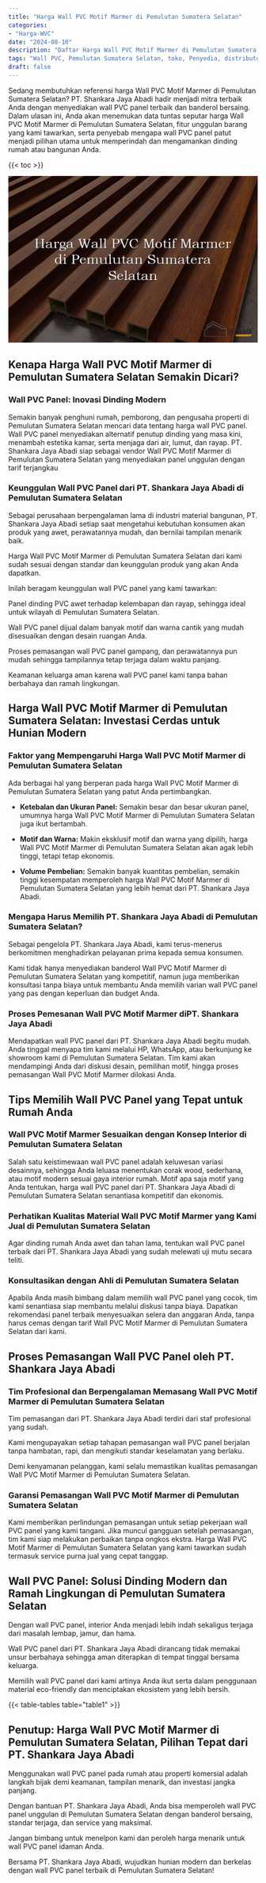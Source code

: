 ```yaml
---
title: "Harga Wall PVC Motif Marmer di Pemulutan Sumatera Selatan"
categories: 
- "Harga-WVC"
date: "2024-08-10"
description: "Daftar Harga Wall PVC Motif Marmer di Pemulutan Sumatera Selatan untuk hunian, office, dan ritel. Panel terbaik, pilihan motif, variasi warna elegan, dengan layanan instalasi ditangani oleh tim berpengalaman dan jaminan resmi!|Layanan distribusi Wall PVC Motif Marmer di Pemulutan Sumatera Selatan bagi keperluan rumah, perkantoran, atau ritel, beserta material terbaik dan penempatan oleh tim ahli serta kepastian resmi.|Solusi Wall PVC Motif Marmer di Pemulutan Sumatera Selatan yang terpercaya untuk rumah, kantor, serta gerai, bersama produk berkualitas dan instalasi oleh teknisi ahli dan jaminan resmi.|Penjualan Wall PVC Motif Marmer di Pemulutan Sumatera Selatan bagi hunian, office, dan gerai, dengan material unggulan dan penempatan oleh tenaga ahli ahli, disertai beserta jaminan resmi.}"
tags: "Wall PVC, Pemulutan Sumatera Selatan, toko, Penyedia, distributor"
draft: false
---
```


Sedang membutuhkan referensi harga Wall PVC Motif Marmer di Pemulutan Sumatera Selatan? PT. Shankara Jaya Abadi hadir menjadi mitra terbaik Anda dengan menyediakan wall PVC panel terbaik dan banderol bersaing. Dalam ulasan ini, Anda akan menemukan data tuntas seputar harga Wall PVC Motif Marmer di Pemulutan Sumatera Selatan, fitur unggulan barang yang kami tawarkan, serta penyebab mengapa wall PVC panel patut menjadi pilihan utama untuk memperindah dan mengamankan dinding rumah atau bangunan Anda.

{{< toc >}}

![Harga Wall PVC Motif Marmer di Pemulutan Sumatera Selatan](/images/Harga-WVC/Harga-Wall-PVC-Motif-Marmer-di-Pemulutan-Sumatera-Selatan.png)


## Kenapa Harga Wall PVC Motif Marmer di Pemulutan Sumatera Selatan Semakin Dicari?

### Wall PVC Panel: Inovasi Dinding Modern

Semakin banyak penghuni rumah, pemborong, dan pengusaha properti di Pemulutan Sumatera Selatan mencari data tentang harga wall PVC panel. Wall PVC panel menyediakan alternatif penutup dinding yang masa kini, menambah estetika kamar, serta menjaga dari air, lumut, dan rayap. PT. Shankara Jaya Abadi siap sebagai vendor Wall PVC Motif Marmer di Pemulutan Sumatera Selatan yang menyediakan panel unggulan dengan tarif terjangkau

### Keunggulan Wall PVC Panel dari PT. Shankara Jaya Abadi di Pemulutan Sumatera Selatan

Sebagai perusahaan berpengalaman lama di industri material bangunan, PT. Shankara Jaya Abadi setiap saat mengetahui kebutuhan konsumen akan produk yang awet, perawatannya mudah, dan bernilai tampilan menarik baik.

Harga Wall PVC Motif Marmer di Pemulutan Sumatera Selatan dari kami sudah sesuai dengan standar dan keunggulan produk yang akan Anda dapatkan.

Inilah beragam keunggulan wall PVC panel yang kami tawarkan:

Panel dinding PVC awet terhadap kelembapan dan rayap, sehingga ideal untuk wilayah di Pemulutan Sumatera Selatan.

Wall PVC panel dijual dalam banyak motif dan warna cantik yang mudah disesuaikan dengan desain ruangan Anda.

Proses pemasangan wall PVC panel gampang, dan perawatannya pun mudah sehingga tampilannya tetap terjaga dalam waktu panjang.

Keamanan keluarga aman karena wall PVC panel kami tanpa bahan berbahaya dan ramah lingkungan.

## Harga Wall PVC Motif Marmer di Pemulutan Sumatera Selatan: Investasi Cerdas untuk Hunian Modern

### Faktor yang Mempengaruhi Harga Wall PVC Motif Marmer di Pemulutan Sumatera Selatan

Ada berbagai hal yang berperan pada harga Wall PVC Motif Marmer di Pemulutan Sumatera Selatan yang patut Anda pertimbangkan.

- **Ketebalan dan Ukuran Panel:** Semakin besar dan besar ukuran panel, umumnya harga Wall PVC Motif Marmer di Pemulutan Sumatera Selatan juga ikut bertambah.

- **Motif dan Warna:** Makin eksklusif motif dan warna yang dipilih, harga Wall PVC Motif Marmer di Pemulutan Sumatera Selatan akan agak lebih tinggi, tetapi tetap ekonomis.

- **Volume Pembelian:** Semakin banyak kuantitas pembelian, semakin tinggi kesempatan memperoleh harga Wall PVC Motif Marmer di Pemulutan Sumatera Selatan yang lebih hemat dari PT. Shankara Jaya Abadi.

### Mengapa Harus Memilih PT. Shankara Jaya Abadi di Pemulutan Sumatera Selatan?

Sebagai pengelola PT. Shankara Jaya Abadi, kami terus-menerus berkomitmen menghadirkan pelayanan prima kepada semua konsumen.

Kami tidak hanya menyediakan banderol Wall PVC Motif Marmer di Pemulutan Sumatera Selatan yang kompetitif, namun juga memberikan konsultasi tanpa biaya untuk membantu Anda memilih varian wall PVC panel yang pas dengan keperluan dan budget Anda.

### Proses Pemesanan Wall PVC Motif Marmer diPT. Shankara Jaya Abadi

Mendapatkan wall PVC panel dari PT. Shankara Jaya Abadi begitu mudah. Anda tinggal menyapa tim kami melalui HP, WhatsApp, atau berkunjung ke showroom kami di Pemulutan Sumatera Selatan. Tim kami akan mendampingi Anda dari diskusi desain, pemilihan motif, hingga proses pemasangan Wall PVC Motif Marmer dilokasi Anda.

## Tips Memilih Wall PVC Panel yang Tepat untuk Rumah Anda

### Wall PVC Motif Marmer Sesuaikan dengan Konsep Interior di Pemulutan Sumatera Selatan

Salah satu keistimewaan wall PVC panel adalah keluwesan variasi desainnya, sehingga Anda leluasa menentukan corak wood, sederhana, atau motif modern sesuai gaya interior rumah. Motif apa saja motif yang Anda tentukan, harga wall PVC panel dari PT. Shankara Jaya Abadi di Pemulutan Sumatera Selatan senantiasa kompetitif dan ekonomis.

### Perhatikan Kualitas Material Wall PVC Motif Marmer yang Kami Jual di Pemulutan Sumatera Selatan

Agar dinding rumah Anda awet dan tahan lama, tentukan wall PVC panel terbaik dari PT. Shankara Jaya Abadi yang sudah melewati uji mutu secara teliti.

### Konsultasikan dengan Ahli di Pemulutan Sumatera Selatan

Apabila Anda masih bimbang dalam memilih wall PVC panel yang cocok, tim kami senantiasa siap membantu melalui diskusi tanpa biaya. Dapatkan rekomendasi panel terbaik menyesuaikan selera dan anggaran Anda, tanpa harus cemas dengan tarif Wall PVC Motif Marmer di Pemulutan Sumatera Selatan dari kami.

## Proses Pemasangan Wall PVC Panel oleh PT. Shankara Jaya Abadi

### Tim Profesional dan Berpengalaman Memasang Wall PVC Motif Marmer di Pemulutan Sumatera Selatan

Tim pemasangan dari PT. Shankara Jaya Abadi terdiri dari staf profesional yang sudah.

Kami mengupayakan setiap tahapan pemasangan wall PVC panel berjalan tanpa hambatan, rapi, dan mengikuti standar keselamatan yang berlaku.

Demi kenyamanan pelanggan, kami selalu memastikan kualitas pemasangan Wall PVC Motif Marmer di Pemulutan Sumatera Selatan.

### Garansi Pemasangan Wall PVC Motif Marmer di Pemulutan Sumatera Selatan

Kami memberikan perlindungan pemasangan untuk setiap pekerjaan wall PVC panel yang kami tangani. Jika muncul gangguan setelah pemasangan, tim kami siap melakukan perbaikan tanpa ongkos ekstra. Harga Wall PVC Motif Marmer di Pemulutan Sumatera Selatan yang kami tawarkan sudah termasuk service purna jual yang cepat tanggap.

## Wall PVC Panel: Solusi Dinding Modern dan Ramah Lingkungan di Pemulutan Sumatera Selatan

Dengan wall PVC panel, interior Anda menjadi lebih indah sekaligus terjaga dari masalah lembap, jamur, dan hama.

Wall PVC panel dari PT. Shankara Jaya Abadi dirancang tidak memakai unsur berbahaya sehingga aman diterapkan di tempat tinggal bersama keluarga.

Memilih wall PVC panel dari kami artinya Anda ikut serta dalam penggunaan material eco-friendly dan menciptakan ekosistem yang lebih bersih.

{{< table-tables table="table1" >}}

## Penutup: Harga Wall PVC Motif Marmer di Pemulutan Sumatera Selatan, Pilihan Tepat dari PT. Shankara Jaya Abadi

Menggunakan wall PVC panel pada rumah atau properti komersial adalah langkah bijak demi keamanan, tampilan menarik, dan investasi jangka panjang.

Dengan bantuan PT. Shankara Jaya Abadi, Anda bisa memperoleh wall PVC panel unggulan di Pemulutan Sumatera Selatan dengan banderol bersaing, standar terjaga, dan service yang maksimal.

Jangan bimbang untuk menelpon kami dan peroleh harga menarik untuk wall PVC panel idaman Anda.

Bersama PT. Shankara Jaya Abadi, wujudkan hunian modern dan berkelas dengan wall PVC panel terbaik di Pemulutan Sumatera Selatan!